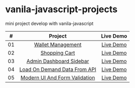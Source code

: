 # vanila-javascript-projects

mini project develop with vanila-javascript

|  #  |                                                           Project                                                           |                                           Live Demo                                           |
| :-: | :-------------------------------------------------------------------------------------------------------------------------: | :-------------------------------------------------------------------------------------------: |
| 01  |         [Wallet Management](https://github.com/muhib-dev/vanila-javascript-projects/tree/main/account%20management)         |   [Live Demo](https://muhib-dev.github.io/vanila-javascript-projects/account%20management/)   |
| 02  |              [Shopping Cart](https://github.com/muhib-dev/vanila-javascript-projects/tree/main/shopping-cart)               |      [Live Demo](https://muhib-dev.github.io/vanila-javascript-projects/shopping-cart/)       |
| 03  |       [Admin Dashboard Sidebar](https://github.com/muhib-dev/vanila-javascript-projects/tree/main/dashboard-sidebar)        |    [Live Demo](https://muhib-dev.github.io/vanila-javascript-projects/dashboard-sidebar/)     |
| 04  |  [Load On Demand Data From API](https://github.com/muhib-dev/vanila-javascript-projects/tree/main/loading-data-on-demand)   |  [Live Demo](https://muhib-dev.github.io/vanila-javascript-projects/loading-data-on-demand/)  |
| 05  | [Modern UI And Form Validation](https://github.com/muhib-dev/vanila-javascript-projects/tree/main/register-form-validation) | [Live Demo](https://muhib-dev.github.io/vanila-javascript-projects/register-form-validation/) |
